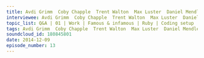 ```yaml
--- 
title: Avdi Grimm  Coby Chapple  Trent Walton  Max Luster  Daniel Mendler  Darren Jones  Natalie Weizenbaum
interviewee: Avdi Grimm  Coby Chapple  Trent Walton  Max Luster  Daniel Mendler  Darren Jones  Natalie Weizenbaum
topic_list: Q&A | 01 | Work | Famous & infamous | Ruby | Coding setup | Exercise | ProcrastinationJekyll | Name | Target audience | Use cases | Prototyping w/ Jekyll | Static site generatorsFrequent feedback | Prototyping | Fresh eyes | Organizing teams | Favorite typefacesResponsive typography | Responsive design | Fluid grids | Adaptive layouts | Fluid typeSlim | Haml | Open Source | Sinatra | Ruby | SciRuby | IRuby & IPython | Scientific softwareSinatra | Ruby on Rails | Use cases | Getting started | Slim | Beginner problemsSass | Syntax preferences |  Less | Starting to code with Sass | LibSass | Peeps in the community
tags: Avdi Grimm  Coby Chapple  Trent Walton  Max Luster  Daniel Mendler  Darren Jones  Natalie Weizenbaum, QA , 01 , Work , Famous  infamous , Ruby , Coding setup , Exercise , ProcrastinationJekyll , Name , Target audience , Use cases , Prototyping with Jekyll , Static site generatorsFrequent feedback , Prototyping , Fresh eyes , Organizing teams , Favorite typefacesResponsive typography , Responsive design , Fluid grids , Adaptive layouts , Fluid typeSlim , Haml , Open Source , Sinatra , Ruby , SciRuby , IRuby  IPython , Scientific softwareSinatra , Ruby on Rails , Use cases , Getting started , Slim , Beginner problemsSass , Syntax preferences ,  Less , Starting to code with Sass , LibSass , Peeps in the community
soundcloud_id: 180845801
date: 2014-12-09
episode_number: 13
---
```

 

